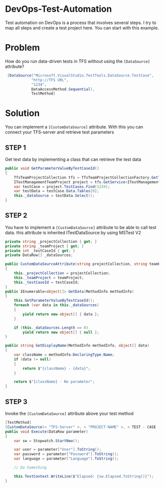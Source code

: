 # DevOps-Test-Automation
Test automation on DevOps is a process that involves several steps. I try to map all steps and create a test project here. You can start with this example.

# Problem
How do you run data-driven tests in TFS without using the ```[DataSource]``` attribute?

```c#
 [DataSource("Microsoft.VisualStudio.TestTools.DataSource.TestCase",
            "http://TFS URL", 
            "1234", 
            DataAccessMethod.Sequential), 
            TestMethod]
 ```
 
# Solution
You can implement a ```[CustomDataSource]``` attribute. With this you can connect your TFS-server and retrieve test parameters

## STEP 1
Get test data by implementing a class that can retrieve the test data
```c# 
public void GetParameterValueByTestCaseId()
{
    TfsTeamProjectCollection tfs = TfsTeamProjectCollectionFactory.GetTeamProjectCollection(new Uri("TFS_URL"));
    ITestManagementTeamProject project = tfs.GetService<ITestManagementService>().GetTeamProject("ProjectName");
    var testCase = project.TestCases.Find(1234);
    var testData = testCase.Data.Tables[0];
    this._dataSource = testData.Select();
}
```
## STEP 2
You have to implement a ```[CustomDataSource]``` attribute to be able to call test data. this attribute is inherited ITestDataSource by using MSTest V2
```c#
private string _projectCollection { get; }
private string _teamProject { get; }
private int _testCaseId { get; }
private DataRow[] _dataSources;

public CustomDataSourceAttribute(string projectCollection, string teamProject, int testCaseId)
{
    this._projectCollection = projectCollection;
    this._teamProject = teamProject;
    this._testCaseId = testCaseId;
}
public IEnumerable<object[]> GetData(MethodInfo methodInfo)
{
    this.GetParameterValueByTestCaseId();
    foreach (var data in this._dataSources)
    {
        yield return new object[] { data };
    }

    if (this._dataSources.Length == 0)
        yield return new object[] { null };
}

public string GetDisplayName(MethodInfo methodInfo, object[] data)
{
    var className = methodInfo.DeclaringType.Name;
    if (data != null)
    {
        return $"{className} - {data}";
    }

    return $"{className} - No parameter";
}
```
## STEP 3
Invoke the ```[CustomDataSource]``` attribute above your test method
```c#
[TestMethod]
[CustomDataSource(< "TFS-Server" >, < "PROJECT-NAME" >, < TEST - CASE - ID >)]
public void Execute(DataRow parameter)
{
    var sw = Stopwatch.StartNew();

    var user = parameter["User"].ToString();
    var password = parameter["Password"].ToString();
    var language = parameter["Language"].ToString();

    // Do Something

    this.TestContext.WriteLine($"Elapsed: {sw.Elapsed.ToString()}");
}
```

